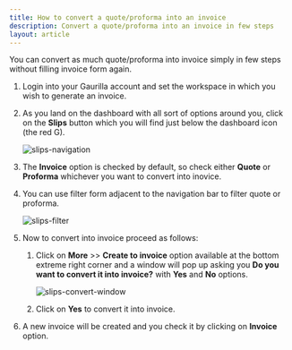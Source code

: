 ```yaml
---
title: How to convert a quote/proforma into an invoice
description: Convert a quote/proforma into an invoice in few steps
layout: article
---
```

You can convert as much quote/proforma into invoice simply in few steps without filling invoice form again.

1. Login into your Gaurilla account and set the workspace in which you wish to generate an invoice.

2. As you land on the dashboard with all sort of options around you, click on the **Slips** button which you will find just below the dashboard icon (the red G).

    ![slips-navigation]({{site.url}}/images/slip/slips-navigation.png)

3. The **Invoice** option is checked by default, so check either **Quote** or **Proforma** whichever you want to convert into inovice.

4. You can use filter form adjacent to the navigation bar to filter quote or proforma. 

	![slips-filter]()

5. Now to convert into invoice proceed as follows: 
	
	1. Click on **More** >> **Create to invoice** option available at the bottom extreme right corner and a window will pop up asking you **Do you want to convert it into invoice?** with **Yes** and **No** options. 

		![slips-convert-window]()

	2. Click on **Yes** to convert it into invoice.

6. A new invoice will be created and you check it by clicking on **Invoice** option.

